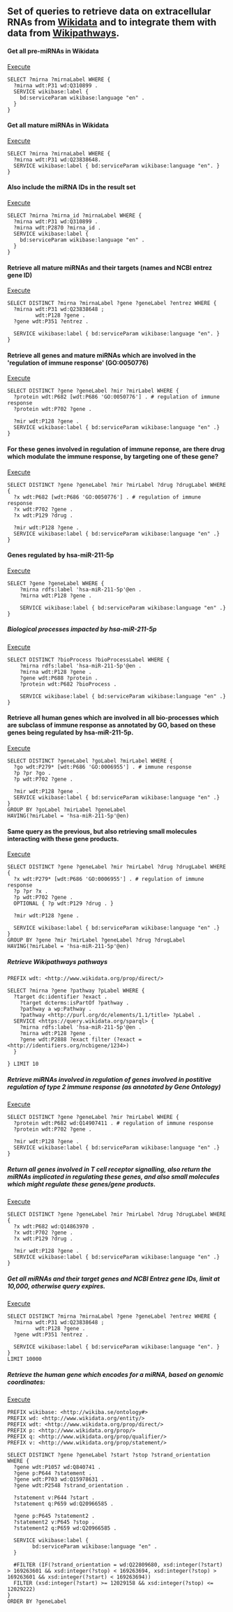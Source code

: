 ## Set of queries to retrieve data on extracellular RNAs from [Wikidata](https://www.wikidata.org) and to integrate them with data from [Wikipathways](www.wikipathways.org).

#### Get all pre-miRNAs in Wikidata
[Execute](http://tinyurl.com/h4t5dxn)
```sparql
SELECT ?mirna ?mirnaLabel WHERE {
  ?mirna wdt:P31 wd:Q310899 .
  SERVICE wikibase:label {
    bd:serviceParam wikibase:language "en" .
  }
}
```
#### Get all mature miRNAs in Wikidata
[Execute](http://tinyurl.com/jrt3bao)
```sparql
SELECT ?mirna ?mirnaLabel WHERE {
  ?mirna wdt:P31 wd:Q23838648.
  SERVICE wikibase:label { bd:serviceParam wikibase:language "en". }
}
```

#### Also include the miRNA IDs in the result set
[Execute](http://tinyurl.com/hj8u5tf)
```sparql
SELECT ?mirna ?mirna_id ?mirnaLabel WHERE {
  ?mirna wdt:P31 wd:Q310899 .
  ?mirna wdt:P2870 ?mirna_id .
  SERVICE wikibase:label {
    bd:serviceParam wikibase:language "en" .
  }
}
```
####  Retrieve all mature miRNAs and their targets (names and NCBI entrez gene ID)
[Execute](http://tinyurl.com/jry2u84)

```sparql
SELECT DISTINCT ?mirna ?mirnaLabel ?gene ?geneLabel ?entrez WHERE {
  ?mirna wdt:P31 wd:Q23838648 ;
         wdt:P128 ?gene .
  ?gene wdt:P351 ?entrez .
  
  SERVICE wikibase:label { bd:serviceParam wikibase:language "en". }
}
```
#### Retrieve all genes and mature miRNAs which are involved in the 'regulation of immune response' (GO:0050776)
[Execute](http://tinyurl.com/zwgpb9c)

```sparql
SELECT DISTINCT ?gene ?geneLabel ?mir ?mirLabel WHERE {
  ?protein wdt:P682 [wdt:P686 'GO:0050776'] . # regulation of immune response
  ?protein wdt:P702 ?gene .
  
  ?mir wdt:P128 ?gene .
  SERVICE wikibase:label { bd:serviceParam wikibase:language "en" .}
}
```
#### For these genes involved in regulation of immune reponse, are there drug which modulate the immune response, by targeting one of these gene?
[Execute](http://tinyurl.com/j79gvfq)
```sparql
SELECT DISTINCT ?gene ?geneLabel ?mir ?mirLabel ?drug ?drugLabel WHERE {
  ?x wdt:P682 [wdt:P686 'GO:0050776'] . # regulation of immune response
  ?x wdt:P702 ?gene .
  ?x wdt:P129 ?drug .
  
  ?mir wdt:P128 ?gene .
  SERVICE wikibase:label { bd:serviceParam wikibase:language "en" .}  
}
```
#### Genes regulated by hsa-miR-211-5p
[Execute](http://tinyurl.com/hmnl9la)
```sparql
SELECT ?gene ?geneLabel WHERE {
	?mirna rdfs:label 'hsa-miR-211-5p'@en .
    ?mirna wdt:P128 ?gene .
  
  	SERVICE wikibase:label { bd:serviceParam wikibase:language "en" .}
}
```
##### Biological processes impacted by hsa-miR-211-5p
[Execute](http://tinyurl.com/gnv2nj9)

```sparql
SELECT DISTINCT ?bioProcess ?bioProcessLabel WHERE {
	?mirna rdfs:label 'hsa-miR-211-5p'@en .
    ?mirna wdt:P128 ?gene .
    ?gene wdt:P688 ?protein .
    ?protein wdt:P682 ?bioProcess .
  
  	SERVICE wikibase:label { bd:serviceParam wikibase:language "en" .}
}
```
#### Retrieve all human genes which are involved in all bio-processes which are subclass of immune response as annotated by GO, based on these genes being regulated by hsa-miR-211-5p.
[Execute](http://tinyurl.com/zbxzlvo)
```sparql
SELECT DISTINCT ?geneLabel ?goLabel ?mirLabel WHERE {
  ?go wdt:P279* [wdt:P686 'GO:0006955'] . # immune response
  ?p ?pr ?go .
  ?p wdt:P702 ?gene .
  
  ?mir wdt:P128 ?gene .
  SERVICE wikibase:label { bd:serviceParam wikibase:language "en" .}  
}
GROUP BY ?goLabel ?mirLabel ?geneLabel
HAVING(?mirLabel = 'hsa-miR-211-5p'@en)
```
#### Same query as the previous, but also retrieving small molecules interacting with these gene products.
[Execute](http://tinyurl.com/zpxdn57)
```sparql
SELECT DISTINCT ?gene ?geneLabel ?mir ?mirLabel ?drug ?drugLabel WHERE {
  ?x wdt:P279* [wdt:P686 'GO:0006955'] . # regulation of immune response
  ?p ?pr ?x .
  ?p wdt:P702 ?gene .
  OPTIONAL { ?p wdt:P129 ?drug . }
  
  ?mir wdt:P128 ?gene . 
  
  SERVICE wikibase:label { bd:serviceParam wikibase:language "en" .}
}
GROUP BY ?gene ?mir ?mirLabel ?geneLabel ?drug ?drugLabel
HAVING(?mirLabel = 'hsa-miR-211-5p'@en)
```

##### Retrieve Wikipathways pathways
```sparql
PREFIX wdt: <http://www.wikidata.org/prop/direct/>

SELECT ?mirna ?gene ?pathway ?pLabel WHERE {
  ?target dc:identifier ?exact .
    ?target dcterms:isPartOf ?pathway .
    ?pathway a wp:Pathway .
    ?pathway <http://purl.org/dc/elements/1.1/title> ?pLabel .
  SERVICE <https://query.wikidata.org/sparql> {
    ?mirna rdfs:label 'hsa-miR-211-5p'@en .
    ?mirna wdt:P128 ?gene .
    ?gene wdt:P2888 ?exact filter (?exact = <http://identifiers.org/ncbigene/1234>)
  }

} LIMIT 10

```

##### Retrieve miRNAs involved in regulation of genes involved in postitive regulation of type 2 immune response (as annotated by Gene Ontology)
[Execute](http://tinyurl.com/jzhe2ba)

```sparql
SELECT DISTINCT ?gene ?geneLabel ?mir ?mirLabel WHERE {
  ?protein wdt:P682 wd:Q14907411 . # regulation of immune response
  ?protein wdt:P702 ?gene .
  
  ?mir wdt:P128 ?gene .
  SERVICE wikibase:label { bd:serviceParam wikibase:language "en" .}  
}
```

##### Return all genes involved in T cell receptor signalling, also return the miRNAs implicated in regulating these genes, and also small molecules which might regulate these genes/gene products.
[Execute](http://tinyurl.com/hwg3p7n)

```sparql
SELECT DISTINCT ?gene ?geneLabel ?mir ?mirLabel ?drug ?drugLabel WHERE {
  ?x wdt:P682 wd:Q14863970 .
  ?x wdt:P702 ?gene .
  ?x wdt:P129 ?drug .
  
  ?mir wdt:P128 ?gene .
  SERVICE wikibase:label { bd:serviceParam wikibase:language "en" .}  
}
```

##### Get all miRNAs and their target genes and NCBI Entrez gene IDs, limit at 10,000, otherwise query expires.
[Execute](http://tinyurl.com/hcefcab)
```sparql
SELECT DISTINCT ?mirna ?mirnaLabel ?gene ?geneLabel ?entrez WHERE {
  ?mirna wdt:P31 wd:Q23838648 ;
         wdt:P128 ?gene .
  ?gene wdt:P351 ?entrez .
  
  SERVICE wikibase:label { bd:serviceParam wikibase:language "en". }
}
LIMIT 10000
```
##### Retrieve the human gene which encodes for a miRNA, based on genomic coordinates:
[Execute](http://tinyurl.com/zj675nd)

```sparql
PREFIX wikibase: <http://wikiba.se/ontology#>
PREFIX wd: <http://www.wikidata.org/entity/> 
PREFIX wdt: <http://www.wikidata.org/prop/direct/>
PREFIX p: <http://www.wikidata.org/prop/>
PREFIX q: <http://www.wikidata.org/prop/qualifier/>
PREFIX v: <http://www.wikidata.org/prop/statement/>

SELECT DISTINCT ?gene ?geneLabel ?start ?stop ?strand_orientation WHERE {
  ?gene wdt:P1057 wd:Q840741 .
  ?gene p:P644 ?statement .
  ?gene wdt:P703 wd:Q15978631 .
  ?gene wdt:P2548 ?strand_orientation .
  
  ?statement v:P644 ?start .
  ?statement q:P659 wd:Q20966585 . 
  
  ?gene p:P645 ?statement2 .
  ?statement2 v:P645 ?stop .
  ?statement2 q:P659 wd:Q20966585 . 
  
  SERVICE wikibase:label {
        bd:serviceParam wikibase:language "en" .
  }
  
  #FILTER (IF(?strand_orientation = wd:Q22809680, xsd:integer(?start) > 169263601 && xsd:integer(?stop) < 169263694, xsd:integer(?stop) > 169263601 && xsd:integer(?start) < 169263694))
  FILTER (xsd:integer(?start) >= 12029158 && xsd:integer(?stop) <= 12029222)
}
ORDER BY ?geneLabel
```
